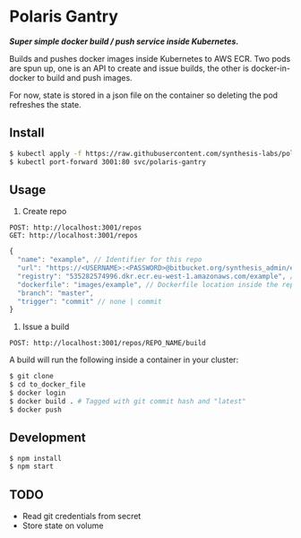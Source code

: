 # Polaris Gantry

**_Super simple docker build / push service inside Kubernetes._**

Builds and pushes docker images inside Kubernetes to AWS ECR. Two pods are spun up, one is an API to create and issue builds, the other is docker-in-docker to build and push images.

For now, state is stored in a json file on the container so deleting the pod refreshes the state.

## Install

```sh
$ kubectl apply -f https://raw.githubusercontent.com/synthesis-labs/polaris-gantry/master/polaris-gantry.yaml
$ kubectl port-forward 3001:80 svc/polaris-gantry
```

## Usage

1. Create repo

```
POST: http://localhost:3001/repos
GET: http://localhost:3001/repos
```

```js
{
  "name": "example", // Identifier for this repo
  "url": "https://<USERNAME>:<PASSWORD>@bitbucket.org/synthesis_admin/example.git", // Git repo, include credentials
  "registry": "535282574996.dkr.ecr.eu-west-1.amazonaws.com/example", // Docker registry to use
  "dockerfile": "images/example", // Dockerfile location inside the repo
  "branch": "master",
  "trigger": "commit" // none | commit
}
```

1. Issue a build

```
POST: http://localhost:3001/repos/REPO_NAME/build
```

A build will run the following inside a container in your cluster:

```sh
$ git clone
$ cd to_docker_file
$ docker login
$ docker build . # Tagged with git commit hash and "latest"
$ docker push
```

## Development

```sh
$ npm install
$ npm start
```

## TODO

- Read git credentials from secret
- Store state on volume
